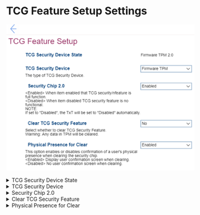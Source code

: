 # TCG Feature Setup Settings #
![](./img/tcgfeaturesetup.png)

<details><summary>TCG Security Device State</summary>
Shows TCG (Trusted Computing Group) Security Device State. View only. <br>
Possible values: 

1. Discrete TPM 1.2 
2. Discrete TPM 2.0
3. Firmware TPM 2.0

| WMI Setting name | Values | SVP Req'd | AMD/Intel |
|:---|:---|:---|:---|
|  |  |  | Both |
</details>


<details><summary>TCG Security Device</summary>
One of 2 options to select the type of TCG Security Device:

1. Firmware TPM 
2. **Discrete TPM** – Default.

**Note**. Selecting a different option will require additional confirmation. Before change the TCG Security Device, all TPM related applications must be disabled, otherwise you may not be able to access your data.

| WMI Setting name | Values | SVP Req'd | AMD/Intel |
|:---|:---|:---|:---|
|  |  |  | Both |
</details>

<!-- TBF if add Security Chip 1.2 -->

<details><summary>Security Chip 2.0</summary>
One of 2 states:

1. **Enabled** – TCG security feature is full function. Default. 
2. Disabled – TCG security feature is no functional.<br> 
    **Note**. When set to "Disabled", then TxT will be set to "Disabled" automatically and "Clear TCG Security Feature" becomes unavailable. 

| WMI Setting name | Values | SVP Req'd | AMD/Intel |
|:---|:---|:---|:---|
|  |  |  | Both |
</details>


<details><summary>Clear TCG Security Feature</summary>
Available only when "Security Chip 2.0" has "Enabled" state.<br>
One of two options:

1. Yes – clear TCG Security Feature.<br> 
    **Warning**. Any data in TPM will be cleared.
2. **No** – TCG Security Feature will not be cleaned. Default.

| WMI Setting name | Values | SVP Req'd | AMD/Intel |
|:---|:---|:---|:---|
|  |  |  | Both |
</details>

<!-- TBF if add Physical Presence for Provisioning (Only show up for TPM1.2) -->

<details><summary>Physical Presence for Clear</summary>
One of 2 states to select where a confirmation of a user’s physical presence is needed when clearing the security chip:

1. **Enabled** – system will display user confirmation screen when clearing. Default. 
2. Disabled – no user confirmation screen when clearing.

| WMI Setting name | Values | SVP Req'd | AMD/Intel |
|:---|:---|:---|:---|
|  |  |  | Both |
</details>